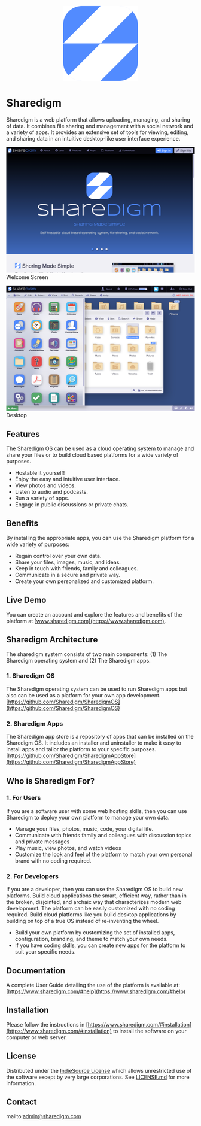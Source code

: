 <p align="center" style="text-align:center">
	<img src="images/logos/logo.svg" width="200">
</p>

# Sharedigm

Sharedigm is a web platform that allows uploading, managing, and sharing of data.  It combines file sharing and management with a social network and a variety of apps.  It provides an extensive set of tools for viewing, editing, and sharing data in an intuitive desktop-like user interface experience.

![Screen Shot](images/screen-shots/welcome.png)
Welcome Screen

![Screen Shot](images/screen-shots/desktop.png)
Desktop

## Features

The Sharedigm OS can be used as a cloud operating system to manage and share your files or to build cloud based platforms for a wide variety of purposes. 

- Hostable it yourself!
- Enjoy the easy and intuitive user interface.
- View photos and videos.
- Listen to audio and podcasts.
- Run a variety of apps.
- Engage in public discussions or private chats.

## Benefits

By installing the appropriate apps, you can use the Sharedigm platform for a wide variety of purposes:

- Regain control over your own data.
- Share your files, images, music, and ideas.
- Keep in touch with friends, family and colleagues.
- Communicate in a secure and private way.
- Create your own personalized and customized platform.

## Live Demo

You can create an account and explore the features and benefits of the platform at [www.sharedigm.com](https://www.sharedigm.com).

## Sharedigm Architecture

The sharedigm system consists of two main components: (1) The Sharedigm operating system and (2) The Sharedigm apps.

### 1. Sharedigm OS

The Sharedigm operating system can be used to run Sharedigm apps but also can be used as a platform for your own app development.
[https://github.com/Sharedigm/SharedigmOS](https://github.com/Sharedigm/SharedigmOS)

### 2. Sharedigm Apps

The Sharedigm app store is a repository of apps that can be installed on the Sharedigm OS.  It includes an installer and uninstaller to make it easy to install apps and tailor the platform to your specific purposes.
[https://github.com/Sharedigm/SharedigmAppStore](https://github.com/Sharedigm/SharedigmAppStore)

## Who is Sharedigm For?

### 1. For Users

If you are a software user with some web hosting skills, then you can use Sharedigm to deploy your own platform to manage your own data.

- Manage your files, photos, music, code, your digital life. 
- Communicate with friends family and colleagues with discussion topics and private messages
- Play music, view photos, and watch videos
- Customize the look and feel of the platform to match your own personal brand with no coding required.

### 2. For Developers
If you are a developer, then you can use the Sharedigm OS to build new platforms.  Build cloud applications the smart, efficient way, rather than in the broken, disjointed, and archaic way that characterizes modern web development.  The platform can be easily customized with no coding required. Build cloud platforms like you build desktop applications by building on top of a true OS instead of re-inventing the wheel.

- Build your own platform by customizing the set of installed apps, configuration, branding, and theme to match your own needs.
- If you have coding skills, you can create new apps for the platform to suit your specific needs. 

## Documentation

A complete User Guide detailing the use of the platform is available at:
[https://www.sharedigm.com/#help](https://www.sharedigm.com/#help)

## Installation

Please follow the instructions in [https://www.sharedigm.com/#installation](https://www.sharedigm.com/#installation) to install the software on your computer or web server.

## License

Distributed under the <a href="https://indiesource.org/">IndieSource License</a> which allows unrestricted use of the software except by very large corporations. See [LICENSE.md](LICENSE.md) for more information.

## Contact

mailto:admin@sharedigm.com
